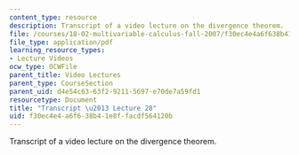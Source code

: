 ```yaml
---
content_type: resource
description: Transcript of a video lecture on the divergence theorem.
file: /courses/18-02-multivariable-calculus-fall-2007/f30ec4e4a6f638b41e8ffacdf564120b_18_022007L28.pdf
file_type: application/pdf
learning_resource_types:
- Lecture Videos
ocw_type: OCWFile
parent_title: Video Lectures
parent_type: CourseSection
parent_uid: d4e54c63-63f2-9211-5697-e70de7a59fd1
resourcetype: Document
title: "Transcript \u2013 Lecture 28"
uid: f30ec4e4-a6f6-38b4-1e8f-facdf564120b
---
```

Transcript of a video lecture on the divergence theorem.

